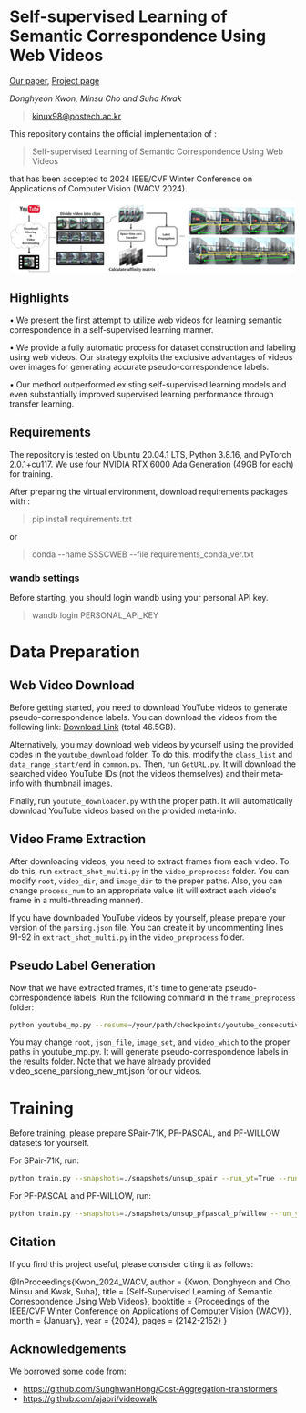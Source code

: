 # Self-supervised Learning of Semantic Correspondence Using Web Videos

[Our paper](https://openaccess.thecvf.com/content/WACV2024/papers/Kwon_Self-Supervised_Learning_of_Semantic_Correspondence_Using_Web_Videos_WACV_2024_paper.pdf), [Project page](https://cvlab.postech.ac.kr/research/SSSCWEB/)

*Donghyeon Kwon, Minsu Cho and Suha Kwak*

> kinux98@postech.ac.kr

This repository contains the official implementation of : 
> Self-supervised Learning of Semantic Correspondence Using Web Videos
> 
that has been accepted to 2024 IEEE/CVF Winter Conference on Applications of Computer Vision (WACV 2024).


<div align="center">
  <img src="semi_step.png"/>
</div>

## Highlights

• We present the first attempt to utilize web videos for learning semantic correspondence in a self-supervised learning manner.

• We provide a fully automatic process for dataset construction and labeling using web videos. Our strategy exploits the exclusive advantages of videos over images for generating accurate pseudo-correspondence labels.

• Our method outperformed existing self-supervised learning models and even substantially improved supervised learning performance through transfer learning.

## Requirements
The repository is tested on Ubuntu 20.04.1 LTS, Python 3.8.16, and PyTorch 2.0.1+cu117. We use four NVIDIA RTX 6000 Ada Generation (49GB for each) for training.

After preparing the virtual environment, download requirements packages with : 

> pip install requirements.txt

or

> conda --name SSSCWEB --file requirements_conda_ver.txt

### wandb settings

Before starting, you should login wandb using your personal API key.

>wandb login PERSONAL_API_KEY


# Data Preparation

## Web Video Download

Before getting started, you need to download YouTube videos to generate pseudo-correspondence labels. You can download the videos from the following link: [Download Link](https://postechackr-my.sharepoint.com/:u:/g/personal/kinux98_postech_ac_kr/EQDZT5o3OTxPmqr0gbKCgBgBVWly44pl_5FY4C1cfIFrPA?e=GVNxjL) (total 46.5GB).

Alternatively, you may download web videos by yourself using the provided codes in the `youtube_download` folder. To do this, modify the `class_list` and `data_range_start/end` in `common.py`. Then, run `GetURL.py`. It will download the searched video YouTube IDs (not the videos themselves) and their meta-info with thumbnail images.

Finally, run `youtube_downloader.py` with the proper path. It will automatically download YouTube videos based on the provided meta-info.

## Video Frame Extraction

After downloading videos, you need to extract frames from each video. To do this, run `extract_shot_multi.py` in the `video_preprocess` folder. You can modify `root`, `video_dir`, and `image_dir` to the proper paths. Also, you can change `process_num` to an appropriate value (it will extract each video's frame in a multi-threading manner).

If you have downloaded YouTube videos by yourself, please prepare your version of the `parsing.json` file. You can create it by uncommenting lines 91-92 in `extract_shot_multi.py` in the `video_preprocess` folder.

## Pseudo Label Generation

Now that we have extracted frames, it's time to generate pseudo-correspondence labels. Run the following command in the `frame_preprocess` folder:

```bash
python youtube_mp.py --resume=/your/path/checkpoints/youtube_consecutive/checkpoint.pth
```

You may change `root`, `json_file`, `image_set`, and `video_which` to the proper paths in youtube_mp.py. It will generate pseudo-correspondence labels in the results folder. Note that we have already provided video_scene_parsiong_new_mt.json for our videos.

# Training

Before training, please prepare SPair-71K, PF-PASCAL, and PF-WILLOW datasets for yourself.

For SPair-71K, run:

```bash
python train.py --snapshots=./snapshots/unsup_spair --run_yt=True --run_sb=False --run_dann=True --run_contra=False --benchmark=spair --eval_benchmark=spair --feature-size=24
```

For PF-PASCAL and PF-WILLOW, run:

```bash
python train.py --snapshots=./snapshots/unsup_pfpascal_pfwillow --run_yt=True --run_sb=False --run_dann=True --run_contra=False --benchmark=pfpascal --eval_benchmark=pfpascal --eval_benchmark2=pfwillow
```

## Citation

If you find this project useful, please consider citing it as follows:

@InProceedings{Kwon_2024_WACV,
    author    = {Kwon, Donghyeon and Cho, Minsu and Kwak, Suha},
    title     = {Self-Supervised Learning of Semantic Correspondence Using Web Videos},
    booktitle = {Proceedings of the IEEE/CVF Winter Conference on Applications of Computer Vision (WACV)},
    month     = {January},
    year      = {2024},
    pages     = {2142-2152}
}

## Acknowledgements

We borrowed some code from:

- https://github.com/SunghwanHong/Cost-Aggregation-transformers
- https://github.com/ajabri/videowalk

